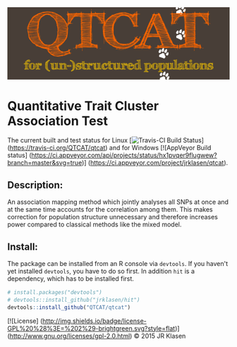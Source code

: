 
<a name="logo"/>
<div align="center">
<a href="https://qtcat.github.io/" target="_blank">
<img src="https://github.com/QTCAT/qtcat_logo/blob/master/logo/QTCAT_l.png?raw=true" width="600"></img>
</a>
</div>

# Quantitative Trait Cluster Association Test

The current built and test status for Linux 
[![Travis-CI Build Status](https://travis-ci.org/QTCAT/qtcat.png?branch=master)]
(https://travis-ci.org/QTCAT/qtcat) and for Windows 
[![AppVeyor Build status]
  (https://ci.appveyor.com/api/projects/status/hx1pvqer9flugwew?branch=master&svg=true)]
(https://ci.appveyor.com/project/jrklasen/qtcat).


## Description:
An association mapping method which jointly analyses all SNPs at once and at the 
same time accounts for the correlation among them. This makes correction for 
population structure unnecessary and therefore increases power compared to 
classical methods like the mixed model.

## Install:

The package can be installed from an R console via `devtools`. If you haven't 
yet installed `devtools`, you have to do so first. In addition `hit` is a 
dependency, which has to be installed first.

```R
# install.packages("devtools")
# devtools::install_github("jrklasen/hit")
devtools::install_github("QTCAT/qtcat")
```

[![License]
  (http://img.shields.io/badge/license-GPL%20%28%3E=%202%29-brightgreen.svg?style=flat)]
(http://www.gnu.org/licenses/gpl-2.0.html)
&copy; 2015 JR Klasen
